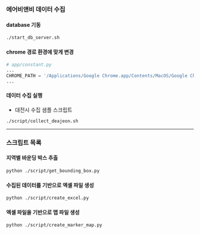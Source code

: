 ### 에어비앤비 데이터 수집  

#### database 기동
```bash
./start_db_server.sh
```

#### chrome 경로 환경에 맞게 변경
```python
# app/constant.py
...
CHROME_PATH = '/Applications/Google Chrome.app/Contents/MacOS/Google Chrome'
...
```

#### 데이터 수집 실행
- 대전시 수집 샘플 스크립트
```
./script/collect_deajeon.sh
```

<hr> 

### 스크립트 목록

#### 지역별 바운딩 박스 추출
```bash
python ./script/get_bounding_box.py
```

#### 수집된 데이터를 기반으로 엑셀 파일 생성
```bash
python ./script/create_excel.py
```

#### 엑셀 파일을 기반으로 맵 파일 생성
```bash
python ./script/create_marker_map.py
```
